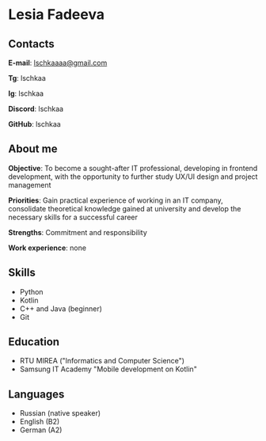 # **Lesia Fadeeva**
## Contacts
**E-mail**: lschkaaaa@gmail.com

**Tg**: lschkaa

**Ig**: lschkaa

**Discord**: lschkaa

**GitHub**: lschkaa
## About me
**Objective**: To become a sought-after IT professional, developing in frontend development, with the opportunity to further study UX/UI design and project management

**Priorities**: Gain practical experience of working in an IT company, consolidate theoretical knowledge gained at university and develop the necessary skills for a successful career

**Strengths**: Commitment and responsibility

**Work experience**: none
## Skills
+ Python
+ Kotlin
+ C++ and Java (beginner)
+ Git

## Education
+ RTU MIREA ("Informatics and Computer Science")
+ Samsung IT Academy "Mobile development on Kotlin"

## Languages
+ Russian (native speaker)
+ English (B2)
+ German (A2)